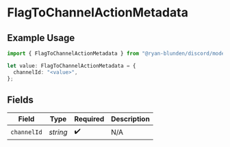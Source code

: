# FlagToChannelActionMetadata

## Example Usage

```typescript
import { FlagToChannelActionMetadata } from "@ryan-blunden/discord/models/components";

let value: FlagToChannelActionMetadata = {
  channelId: "<value>",
};
```

## Fields

| Field              | Type               | Required           | Description        |
| ------------------ | ------------------ | ------------------ | ------------------ |
| `channelId`        | *string*           | :heavy_check_mark: | N/A                |